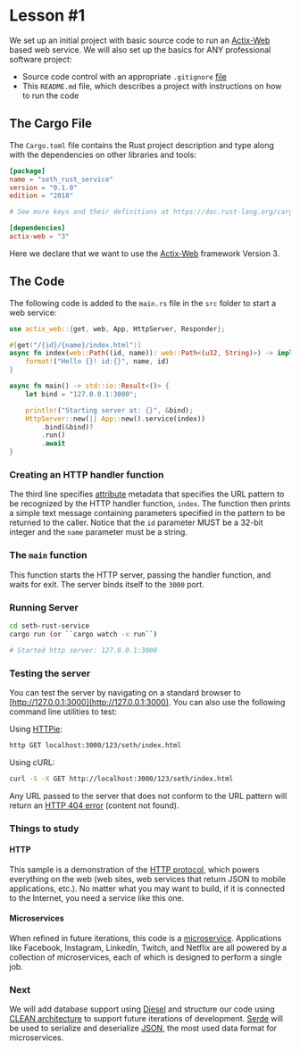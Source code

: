 # Lesson #1
We set up an initial project with basic source code to run an [Actix-Web](https://github.com/actix/actix-web) 
based web service. We will also set up the basics for ANY professional 
software project:
* Source code control with an appropriate `.gitignore` [file](https://docs.github.com/en/get-started/getting-started-with-git/ignoring-files)
* This `README.md` file, which describes a project with instructions on how to run the code

## The Cargo File
The `Cargo.toml` file contains the Rust project description and type along with the dependencies on other libraries and tools:

```toml
[package]
name = "seth_rust_service"
version = "0.1.0"
edition = "2018"

# See more keys and their definitions at https://doc.rust-lang.org/cargo/reference/manifest.html

[dependencies]
actix-web = "3"
```

Here we declare that we want to use the [Actix-Web](https://actix.rs/) framework Version 3.
## The Code
The following code is added to the `main.rs` file in the `src` folder to start a web service:

```rust
use actix_web::{get, web, App, HttpServer, Responder};

#[get("/{id}/{name}/index.html")]
async fn index(web::Path((id, name)): web::Path<(u32, String)>) -> impl Responder {
    format!("Hello {}! id:{}", name, id)
}

async fn main() -> std::io::Result<()> {
    let bind = "127.0.0.1:3000";

    println!("Starting server at: {}", &bind);
    HttpServer::new(|| App::new().service(index))
        .bind(&bind)?
        .run()
        .await
}

```

### Creating an HTTP handler function
The third line specifies [attribute](https://doc.rust-lang.org/rust-by-example/attribute.html) metadata that specifies the URL pattern to be recognized by the HTTP handler function, `index`.
The function then prints a simple text message containing parameters specified in the pattern to be returned to the caller.
Notice that the `id` parameter MUST be a 32-bit integer and the `name` parameter must be a string. 

### The `main` function
This function starts the HTTP server, passing the handler function, and waits for exit. The server binds itself to the `3000` port.

### Running Server

```sh
cd seth-rust-service
cargo run (or ``cargo watch -x run``)

# Started http server: 127.0.0.1:3000
```

### Testing the server
You can test the server by navigating on a standard browser to [http://127.0.0.1:3000](http://127.0.0.1:3000). You can also use the following command line utilities to test:

Using [HTTPie](https://httpie.org/):
  ```sh
  http GET localhost:3000/123/seth/index.html
  ```

Using cURL:
  ```sh
  curl -S -X GET http://localhost:3000/123/seth/index.html
  ```

Any URL passed to the server that does not conform to the URL pattern will return an [HTTP 404 error](https://www.w3.org/Protocols/rfc2616/rfc2616-sec10.html) (content not found).

### Things to study
#### HTTP
This sample is a demonstration of the [HTTP protocol](https://developer.mozilla.org/en-US/docs/Web/HTTP/Overview), which powers everything on the web (web sites, web services that return JSON to mobile applications, etc.).  No matter what you may want to build, if it is connected to the Internet, you need a service like this one.

#### Microservices
When refined in future iterations, this code is a [microservice](https://microservices.io/). Applications like Facebook, Instagram, LinkedIn, Twitch, and Netflix are all powered by a collection of microservices, each of which is designed to perform a single job.

### Next
We will add database support using [Diesel](https://diesel.rs/) and structure our code using [CLEAN architecture](https://11takanori.medium.com/dependency-inversion-in-rust-web-application-479d54d5242e) to support future iterations of development. [Serde](https://serde.rs/) will be used to serialize and deserialize [JSON](https://docs.serde.rs/serde_json/), the most used data format for microservices.